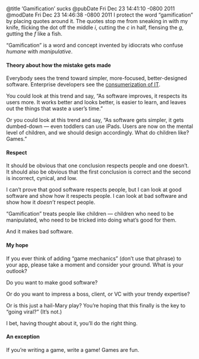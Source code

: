 @title ‘Gamification’ sucks
@pubDate Fri Dec 23 14:41:10 -0800 2011
@modDate Fri Dec 23 14:46:38 -0800 2011
I protect the word “gamification” by placing quotes around it. The quotes stop me from sneaking in with my knife, flicking the dot off the middle *i*, cutting the *c* in half, flensing the *g*, gutting the *f* like a fish.

“Gamification” is a word and concept invented by idiocrats who confuse *humane* with *manipulative*.

#### Theory about how the mistake gets made

Everybody sees the trend toward simpler, more-focused, better-designed software. Enterprise developers see the <a href="http://www.google.com/search?q=consumerization+of+it">consumerization of IT</a>.

You could look at this trend and say, “As software improves, it respects its users more. It works better and looks better, is easier to learn, and leaves out the things that waste a user’s time.”

Or you could look at this trend and say, “As software gets simpler, it gets dumbed-down — even toddlers can use iPads. Users are now on the mental level of children, and we should design accordingly. What do children like? Games.”

#### Respect

It should be obvious that one conclusion respects people and one doesn’t. It should also be obvious that the first conclusion is correct and the second is incorrect, cynical, and low.

I can’t prove that good software respects people, but I can look at good software and show how it respects people. I can look at bad software and show how it *doesn’t* respect people.

“Gamification” treats people like children — children who need to be manipulated, who need to be tricked into doing what’s good for them.

And it makes bad software.

#### My hope

If you ever think of adding “game mechanics” (don’t use that phrase) to your app, please take a moment and consider your ground. What is your outlook?

Do you want to make good software?

Or do you want to impress a boss, client, or VC with your trendy expertise?

Or is this just a hail-Mary play? You’re hoping that this finally is the key to “going viral?” (It’s not.)

I bet, having thought about it, you’ll do the right thing.

#### An exception

If you’re writing a game, write a game! Games are fun.
